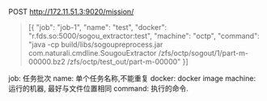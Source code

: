 POST http://172.11.51.3:9020/mission/

> [{
>	"job": "job-1",
>	"name": "test",
>	"docker": "r.fds.so:5000/sogou_extractor:test",
>	"machine": "octp",
>	"command": "java -cp build/libs/sogoupreprocess.jar com.naturali.cmdline.SougouExtractor  /zfs/octp/sogout/1/part-m-00000.bz2 /zfs/octp/test_out/part-m-00000"
> }]

job: 任务批次
name: 单个任务名称,不能重复
docker: docker image
machine: 运行的机器, 最好与文件位置相同
command: 执行的命令.